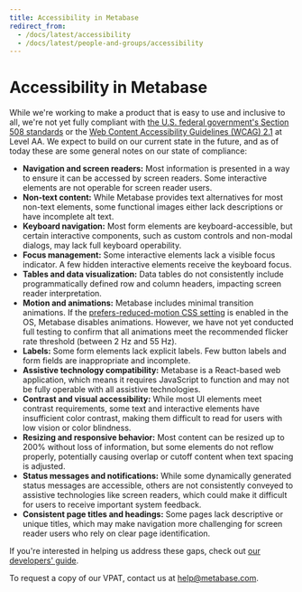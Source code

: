 ```yaml
---
title: Accessibility in Metabase
redirect_from:
  - /docs/latest/accessibility
  - /docs/latest/people-and-groups/accessibility
---
```


# Accessibility in Metabase

While we're working to make a product that is easy to use and inclusive to all, we're not yet fully compliant with [the U.S. federal government's Section 508 standards](https://www.section508.gov/) or the [Web Content Accessibility Guidelines (WCAG) 2.1](https://www.w3.org/TR/WCAG21/) at Level AA. We expect to build on our current state in the future, and as of today these are some general notes on our state of compliance:

- **Navigation and screen readers:** Most information is presented in a way to ensure it can be accessed by screen readers. Some interactive elements are not operable for screen reader users.
- **Non-text content:** While Metabase provides text alternatives for most non-text elements, some functional images either lack descriptions or have incomplete alt text.
- **Keyboard navigation:** Most form elements are keyboard-accessible, but certain interactive components, such as custom controls and non-modal dialogs, may lack full keyboard operability.
- **Focus management:** Some interactive elements lack a visible focus indicator. A few hidden interactive elements receive the keyboard focus.
- **Tables and data visualization:** Data tables do not consistently include programmatically defined row and column headers, impacting screen reader interpretation.
- **Motion and animations:** Metabase includes minimal transition animations. If the [prefers-reduced-motion CSS setting](https://developer.mozilla.org/en-US/docs/Web/CSS/@media/prefers-reduced-motion#user_preferences) is enabled in the OS, Metabase disables animations. However, we have not yet conducted full testing to confirm that all animations meet the recommended flicker rate threshold (between 2 Hz and 55 Hz).
- **Labels:** Some form elements lack explicit labels. Few button labels and form fields are inappropriate and incomplete.
- **Assistive technology compatibility:** Metabase is a React-based web application, which means it requires JavaScript to function and may not be fully operable with all assistive technologies.
- **Contrast and visual accessibility:** While most UI elements meet contrast requirements, some text and interactive elements have insufficient color contrast, making them difficult to read for users with low vision or color blindness.
- **Resizing and responsive behavior:** Most content can be resized up to 200% without loss of information, but some elements do not reflow properly, potentially causing overlap or cutoff content when text spacing is adjusted.
- **Status messages and notifications:** While some dynamically generated status messages are accessible, others are not consistently conveyed to assistive technologies like screen readers, which could make it difficult for users to receive important system feedback.
- **Consistent page titles and headings:** Some pages lack descriptive or unique titles, which may make navigation more challenging for screen reader users who rely on clear page identification.

If you're interested in helping us address these gaps, check out [our developers' guide](../developers-guide/start.md).

To request a copy of our VPAT, contact us at [help@metabase.com](mailto:help@metabase.com).
